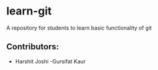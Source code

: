 # learn-git
A repository for students to learn basic functionality of git

## Contributors:

 - Harshit Joshi
-Gursifat Kaur
